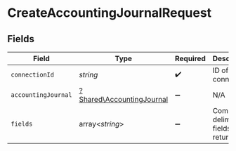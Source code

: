 # CreateAccountingJournalRequest


## Fields

| Field                                                                 | Type                                                                  | Required                                                              | Description                                                           |
| --------------------------------------------------------------------- | --------------------------------------------------------------------- | --------------------------------------------------------------------- | --------------------------------------------------------------------- |
| `connectionId`                                                        | *string*                                                              | :heavy_check_mark:                                                    | ID of the connection                                                  |
| `accountingJournal`                                                   | [?Shared\AccountingJournal](../../Models/Shared/AccountingJournal.md) | :heavy_minus_sign:                                                    | N/A                                                                   |
| `fields`                                                              | array<*string*>                                                       | :heavy_minus_sign:                                                    | Comma-delimited fields to return                                      |
